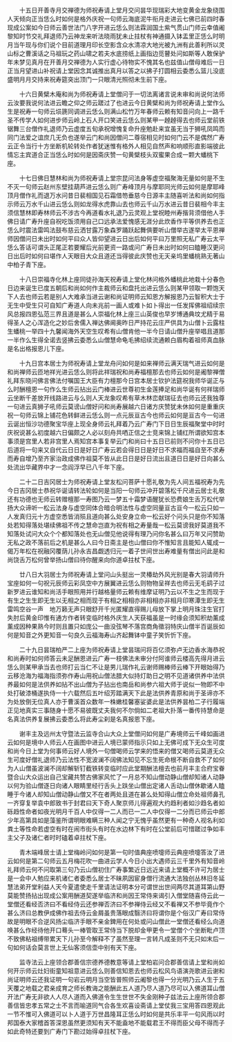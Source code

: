 <!-- { "loadSidebar": true } -->
　　十五日开善寺月交禅德为师祝寿请上堂月交问昙华现瑞彩大地变黄金龙象绕围人天倾向正当恁么时如何是格外庆祝一句师云海底泥牛衔月走进云七佛已前四时春现成公案如今日师云善世法门八字开进云恁么则法霖润国土紫气贯山门师云幸值阇黎知时节交礼拜退师乃云神龙来听法晓雨犹未止拄杖有神通摄入钵盂里正恁么时明月当午现与你们说个目前道理月印长空影含众水清凉大地光被九洲有此善利所以灵山标之曹溪话之马祖玩之药山啸之若夫水底捞纸上画指边觅瞽处问如斯等人敢保驴年未梦见真月在开善月交禅德为人实行虚心待物实不愧其名也兹值山僧母难后一日正当月望进山补祝请上堂因念其诚推出真月以答之以拂子打圆相云委悉么篮儿没底盛明月月交持来祝寿筵突出顶门一只眼清光照彻未生前下座。

　　十六日黄檗木庵和尚为师祝寿请上堂僧问于一切法离诸言说未审和尚说何法师云汝要我说何法进云瞻之仰之师云蹉过了也进云今日黄檗和尚为师祝寿请上堂作么生是祝寿一句师云埙篪同调进云恁么则满山松竹万年春师云赖有知音问向上一路千圣不传学人如何进步师云岭上石人开口笑进云恁么则某甲一趠趠得去也师云堂前铁锯舞三台僧作礼退师乃云虚度五旬承祝增愧复命升座勉赴来宜虽无当于狮吼凤鸣而同门法爱之谊庶几无负也遂举云门和尚因僧问二尊宿相见时如何门云不是偶然广寿云正令当行十方坐断机轮转处作者犹迷惟有格外人相见自然声和响顺形直影端彼此情忘主宾道合正当恁么时如何是因斋庆赞一句黄檗枝头双蜜果合成一颗大蟠桃下座。

　　十七日佛日慧林和尚为师祝寿请上堂宗昆问法身等虚空福聚海无量如何是不生不灭一句师云赵州东壁挂葫芦进云恁么则广寿峰顶月与摩耶同光师云如何是摩耶峰顶月僧作礼而退万水问昔日裴相国见石霜借笏垂慈今日源丰主随喜听法和尚如何指示师云万水千山进云恁么则如龙得水虎靠山去也师云千山万水进云昔日裴相今丰主须信慧林即寿林师云不涉古今再道看水礼退乃云灵观上堂祝睦州寿揩背须借他人手佛日请广寿升座自祝吃饭须用自己口远承法爱愧感无涯分此炊香作平等供养去也正恁么时震法雷鸣法鼓布慈云洒甘露万象森罗踊跃起舞俱要听山僧举古遂举太平恩禅师因僧问日未出时如何平曰众人皆仰望进云日出后如何平曰万里照无私广寿云太平恁么答话可谓头正尾正若要耀后光前更资一路或问广寿日未出时如何曰瞌睡汉更问日出后时如何曰堪作人天眼目大众且道还当得彼此庆赞也无天亲坞里蟠桃熟无著山中柏子青下座。

　　十八日崇福寺化林上座同徒孙海天祝寿请上堂化林问格外蟠桃此地栽十分春色日边来诞生已度五朝后和尚如何作主裁师云和盘托出进云恁么则某甲领取一颗饱天下人去也师云若是别人大难承当进云谢和尚证明师云知恩方解报恩乃云智积大士于无生中受生只可自知广寿道人向未兆前一画人或难卜如卜得出一任发挥佛祖绍续宗风总报四恩弘范三界且道是甚么人崇福化林上座三山英俊也早岁博通典坟尤精于易得圣人之心浑造化之妙后舍儒入禅达佛阃奥昨日严持花云庄严供具为山僧卜云露柱生蟠桃一举四十九馨闻海外天空生叹希有山僧肯他一半今日请山僧升座举唱且道那一半作么生得全诺去竖拂云委悉么山僧慧命龟毛拂绍续流通赖白眉构着祖师真血脉是名出格报恩儿下座。

　　十九日宫本居士为师祝寿请上堂龙舟问如何是如来禅师云满天瑞气进云如何是和尚禅师云匝地祥光进云恁么则将此祥瑞祝和尚寿福檀那去也师云如何是阇黎禅僧礼拜东晓问佛言佛法付嘱国王大臣有力檀那今日宫本居士钦护法筵祝我师华诞正与么时酬檀恩一句作么生师云拈出云门棒进云世尊初生金莲捧足和尚华诞有何祥瑞师云坐断千差放开线路进云与么则人天龙象叹希有草木林峦献瑞征去也师云还我独尊一句进云真狮子吼师云莫谤山僧好问和尚寿展越六日诸方庆赞犹未休如何是重重庆祝一句师云锦上铺花色转鲜进云恁么则一点元辰亘古今也师云如何是亘古今一句进云诞出恒沙功德聚宝华座上现全身师云礼拜着乃云广寿门下日日生辰福聚堂中时时庆祝说甚么初度越六日偏颇之人必以刻舟共哂正信之士竞来锦上铺红所谓欲知宫本事须是宫里人若非宫里人焉知宫本事复举云门和尚曰十五日已前则不问你十五日已后道将一句来又自代云日日是好日广寿云若会得日日是好日不求福而福自至不求寿而寿自增乃至齐家治政成佛作祖莫不皆从此日日是好日流出且道日日是好日向甚么处流出华藏界中才一念阎浮早已八千年下座。

　　二十二日吉冈居士为师祝寿请上堂友松问菩萨十愿礼敬为先人间五福祝寿为先今日吉冈居士恭祝华诞请转法轮如何是当阳一句师云冲开碧落松千尺进云居士礼敬还有功德也无师云转赠檀那一寿图乃云一梦五十霜梦语醒犹长恐费娘生舌万松代举扬大众谛听一松云法身与虚空同体合暗合明法性与虚空同量亘古亘今一松云只如一人发真归元十方虚空悉皆消殒且道向甚么处安身立命一松云好个问头只是你不知落处若知得落处堪续佛祖不传之慧命岂直为祝有相之寿量哉一松云莫谤我好莫道我不知落处试问大众个个都知落处也无山僧见他说得有理乃问你名甚么曰万年又问赞助无私之政不落前后之机是甚么人曰今日斋主是也山僧曰你不惟知言且能知人辄成一偈万年松在祝融冈覆荫儿孙永吉昌觑透归元一着子世间世出寿难量有僧出问此是和尚饶舌万松何曾举扬山僧曰待你醒来向你道卓拄杖下座。

　　廿八日大羽居士为师祝寿请上堂问山头挺出一灵椿劫外风光别是春大羽请师升宝座如何一句祝元辰师云彩凤空中方展翼进云恁么则物物呈祥去也师云无毛鹞子过新罗进云谁知和尚活手眼照用并行越格量师云赖有维摩证明乃云以不生之生而现于有生之生生即无生以无相之相而现于有相之相相亦非相相亦非相月印寒潭生即无生雷鸣空谷一声　地万籁无声只眼舒开千光匿耀直得赐儿母放下掌上明月珠注生官打失肘后黄金印惟有通方作者转变临时格外庆生人天获福虽是一时缘会须知积劫薰成薰成因种果熟今时则且置只如庞公一曲没弦琴不落宫商角徵羽特庆山僧半百诞辰如何是知音之外更知音一句良久云福海寿山齐起舞钵中童子笑忻忻下座。

　　二十九日昙瑞柏严二上座为师祝寿请上堂昙瑞问将百亿须弥卢无边香水海恭祝和尚寿时如何师答云未足酬恩进云广寿一枝佛法未审分付阿谁师云楼高先得月进云恁么则某甲承当去也师打云当仁不让是男儿瑞作礼云谢师赐棒师云棒下开眼始得乃云移沧海为福海指须弥作寿山用祝山僧法腊大似持灯助日之明不见道诸供养中法供养最如何是法供养如拈不出山僧为子拈出也南岳和尚参六祖大师于说似一物即不中处打破漆桶遂执侍一十六载然后五叶绍芳踏满天下此是法供养青原和尚于圣谛亦不为处放倒无位真人亦于曹溪首众数年一株嫩桂馨塞娑婆此是法供养昙柏二子行履端正见地真实三事随身十愿不易彼既丈夫我何不尔倘如二老祖大扑落一番传持慧命是名真法供养复展拂云委悉么将此寿尘刹是名真报恩下座。

　　谢丰主及远州太守暨法云监寺合山大众上堂僧问如何是广寿境师云千峰如画进云如何是境中人师云人在画图中进云人境已蒙师指示只如上无佛可成下无众生可度和尚今日上堂为何事师云好人境外一句僧喝师云学来的悟来的僧又喝师云莫道无众生可度好僧礼退师乃云法性不宽波澜不阔佛法知见不忘生死命根不断自救不了如何为人山僧虽波澜不阔却解斩钉截铁转变临时应此堂期酬法檀去也前月丰主合府宝眷暨合山大众运出自己宝藏共赞古佛家风忙了一月总不知山僧动静山僧却知诸人动静以何为验山僧逐日向诸人眼睛里经行舌头上趺坐山僧出定诸人舌动山僧休歇诸人瞌睡于今诸人却知山僧动静山僧又不在者两处且道在甚么处知得山僧立命处祖师鼻孔一齐穿复举袁中郎致书于封君曰天下奇人聚京师儿得遍观大约趋利者如沙趋名者如砾趋性命者如夜光明月千百人中仅得一二人而已一二人中仅得一二分而已师云中郎少年高第具如是藻鉴所谓明眼难瞒三种人闻之宁无愧乎虽然更有一种奇人视名利如粪土等性命若虚空有时在闹市街头有时在水边林下有时在公堂前后可惜蹉过争如丰主父子及诸仁者时时磕着卓拄杖下座。

　　青木端峰居士请上堂梅岭问如何是第一句时值典座喷嚏师云典座喷嚏答汝了进云如何是第二句师云五月梅花吹一曲进云学人今日小出大遇师云三千里外有知音岭礼拜师云何不问取第三句乃云山僧初住广寿事繁近日远近来请上堂概不许可为居士是一会中人勉应来机诸仁者委悉么居士不昧夙因宦身僧行流通大法独创丛林旧冬延慧法弟开堂利益人天今夏遣使走千里请法证明本分可谓世出世间两尽其道耳第山野莫能赞扬拈出现成公案用酬道契遂举临济和尚因王常侍来谒引入僧堂随喜侍云此一堂僧还看经否济曰不看经侍云还参禅否济曰不参禅侍云经又不看禅又不参毕竟作个甚么济曰总教伊成佛作祖去侍云金屑虽贵落眼成翳济曰将谓你是个俗汉广寿曰常侍故是明眼不合逆风扬尘临济手眼不亲金錍用在何处或问山僧此一堂僧还看经么向道唤甚么作经待他开口蓦头一棒管取王常侍当下脱却金甲更令一堂僧个个坐断毗卢顶　不致佛粘祖缚带累天下儿孙至今解释不了虽然至理一言转凡成圣则不无只如末后一句如何话会莫言世上无仙客须信壶中别有天下座。

　　监寺法云上座领合郡善信宗德养德教意等请上堂柏岩问合郡善信请上堂和尚如何开示师云灶妇街童知祖意进云恁么则善信知恩去也师云松风鸟语演尧歌进云谢和尚证明师云还我证明一句岩云明月当空皆普照师云阇黎也得一分光明乃云人生于五天覆之地载之君亲成育之师长教诲之能酬此五人道乃尽人道乃尽可以入佛道耳山僧开法广寿无非欲人人尽人道而入佛道令生生世世不失金刚种子兹法云上座所领合郡善信皆忠孝五常之士不言而喻道同气合各生欢喜设斋请上堂仗我三宝用答四恩观此一节不惟可入佛道可以卜人道于万世昌隆耳正恁么时如何是共乐丰平一句风雨以时邦国泰大家稽首答深恩虽然更须知有天不能盍地不能载君王不得而臣父母不得而子如此奇特还要到广寿门下勘过始得卓拄杖下座。

